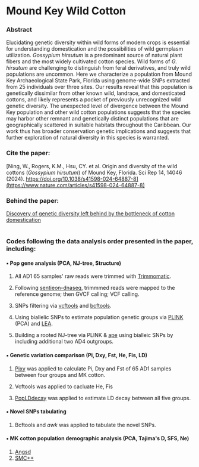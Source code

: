 # Mound Key Wild Cotton

### Abstract
Elucidating genetic diversity within wild forms of modern crops is essential for understanding domestication and the possibilities of wild germplasm utilization. *Gossypium hirsutum* is a
predominant source of natural plant fibers and the most widely cultivated cotton species. Wild forms of *G. hirsutum* are challenging to distinguish from feral derivatives, and truly wild populations are uncommon. Here we characterize a population from Mound Key Archaeological State Park, Florida using genome-wide SNPs extracted from 25 individuals over three sites. Our results reveal that this population is genetically dissimilar from other known wild, landrace, and domesticated cottons, and likely represents a pocket of previously unrecognized wild genetic diversity. The unexpected level of divergence between the Mound Key population and other wild cotton populations suggests that the species may harbor other remnant and genetically distinct populations that are geographically scattered in suitable habitats throughout the Caribbean. Our work thus has broader conservation genetic implications and suggests that further exploration of natural diversity in this species is warranted.

### Cite the paper: 
[Ning, W., Rogers, K.M., Hsu, CY. et al. Origin and diversity of the wild cottons (*Gossypium hirsutum*) of Mound Key, Florida. Sci Rep 14, 14046 (2024). https://doi.org/10.1038/s41598-024-64887-8](https://www.nature.com/articles/s41598-024-64887-8)

### Behind the paper:
[Discovery of genetic diversity left behind by the bottleneck of cotton domestication](https://go.nature.com/3S9yqkV)

#


### Codes following the data analysis order presented in the paper, including:

####  ▪️ Pop gene analysis (PCA, NJ-tree, Structure)
1. All AD1 65 samples' raw reads were trimmed with [Trimmomatic](https://github.com/usadellab/Trimmomatic.git).

2. Following [sentieon-dnaseq](https://github.com/Sentieon/sentieon-dnaseq.git), trimmmed reads were mapped to the reference genome; then GVCF calling; VCF calling. 
  
3. SNPs filtering via [vcftools](https://vcftools.sourceforge.net/man_latest.html) and [bcftools](https://samtools.github.io/bcftools/bcftools.html). 

4. Using biallelic SNPs to estimate population genetic groups via [PLINK](https://www.cog-genomics.org/plink/) (PCA) and [LEA](https://bioconductor.org/packages/release/bioc/html/LEA.html).
   
5. Building a rooted NJ-tree via PLINK & [ape](https://cran.r-project.org/web/packages/ape/index.html) using bialleic SNPs by including additional two AD4 outgroups. 


####  ▪️ Genetic variation comparison (Pi, Dxy, Fst, He, Fis, LD)
1. [Pixy](https://github.com/ksamuk/pixy.git) was applied to calculate Pi, Dxy and Fst of 65 AD1 samples between four groups and MK cotton.

2. Vcftools was applied to cacluate He, Fis

3. [PopLDdecay](https://github.com/BGI-shenzhen/PopLDdecay) was applied to estimate LD decay between all five groups.


####  ▪️ Novel SNPs tabulating
1. Bcftools and *awk* was applied to tabulate the novel SNPs.


####  ▪️ MK cotton population demographic analysis (PCA, Tajima's D, SFS, Ne)
1. [Angsd](https://www.popgen.dk/angsd/index.php/Thetas,Tajima,Neutrality_tests)
2. [SMC++](https://github.com/popgenmethods/smcpp) 



